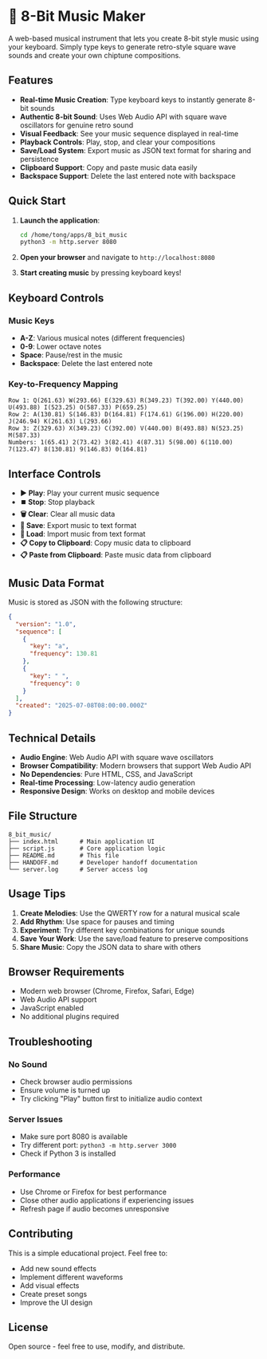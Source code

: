 # 🎵 8-Bit Music Maker

A web-based musical instrument that lets you create 8-bit style music using your keyboard. Simply type keys to generate retro-style square wave sounds and create your own chiptune compositions.

## Features

- **Real-time Music Creation**: Type keyboard keys to instantly generate 8-bit sounds
- **Authentic 8-bit Sound**: Uses Web Audio API with square wave oscillators for genuine retro sound
- **Visual Feedback**: See your music sequence displayed in real-time
- **Playback Controls**: Play, stop, and clear your compositions
- **Save/Load System**: Export music as JSON text format for sharing and persistence
- **Clipboard Support**: Copy and paste music data easily
- **Backspace Support**: Delete the last entered note with backspace

## Quick Start

1. **Launch the application**:
   ```bash
   cd /home/tong/apps/8_bit_music
   python3 -m http.server 8080
   ```

2. **Open your browser** and navigate to `http://localhost:8080`

3. **Start creating music** by pressing keyboard keys!

## Keyboard Controls

### Music Keys
- **A-Z**: Various musical notes (different frequencies)
- **0-9**: Lower octave notes
- **Space**: Pause/rest in the music
- **Backspace**: Delete the last entered note

### Key-to-Frequency Mapping
```
Row 1: Q(261.63) W(293.66) E(329.63) R(349.23) T(392.00) Y(440.00) U(493.88) I(523.25) O(587.33) P(659.25)
Row 2: A(130.81) S(146.83) D(164.81) F(174.61) G(196.00) H(220.00) J(246.94) K(261.63) L(293.66)
Row 3: Z(329.63) X(349.23) C(392.00) V(440.00) B(493.88) N(523.25) M(587.33)
Numbers: 1(65.41) 2(73.42) 3(82.41) 4(87.31) 5(98.00) 6(110.00) 7(123.47) 8(130.81) 9(146.83) 0(164.81)
```

## Interface Controls

- **▶️ Play**: Play your current music sequence
- **⏹️ Stop**: Stop playback
- **🗑️ Clear**: Clear all music data
- **💾 Save**: Export music to text format
- **📁 Load**: Import music from text format
- **📋 Copy to Clipboard**: Copy music data to clipboard
- **📋 Paste from Clipboard**: Paste music data from clipboard

## Music Data Format

Music is stored as JSON with the following structure:
```json
{
  "version": "1.0",
  "sequence": [
    {
      "key": "a",
      "frequency": 130.81
    },
    {
      "key": " ",
      "frequency": 0
    }
  ],
  "created": "2025-07-08T08:00:00.000Z"
}
```

## Technical Details

- **Audio Engine**: Web Audio API with square wave oscillators
- **Browser Compatibility**: Modern browsers that support Web Audio API
- **No Dependencies**: Pure HTML, CSS, and JavaScript
- **Real-time Processing**: Low-latency audio generation
- **Responsive Design**: Works on desktop and mobile devices

## File Structure

```
8_bit_music/
├── index.html      # Main application UI
├── script.js       # Core application logic
├── README.md       # This file
├── HANDOFF.md      # Developer handoff documentation
└── server.log      # Server access log
```

## Usage Tips

1. **Create Melodies**: Use the QWERTY row for a natural musical scale
2. **Add Rhythm**: Use space for pauses and timing
3. **Experiment**: Try different key combinations for unique sounds
4. **Save Your Work**: Use the save/load feature to preserve compositions
5. **Share Music**: Copy the JSON data to share with others

## Browser Requirements

- Modern web browser (Chrome, Firefox, Safari, Edge)
- Web Audio API support
- JavaScript enabled
- No additional plugins required

## Troubleshooting

### No Sound
- Check browser audio permissions
- Ensure volume is turned up
- Try clicking "Play" button first to initialize audio context

### Server Issues
- Make sure port 8080 is available
- Try different port: `python3 -m http.server 3000`
- Check if Python 3 is installed

### Performance
- Use Chrome or Firefox for best performance
- Close other audio applications if experiencing issues
- Refresh page if audio becomes unresponsive

## Contributing

This is a simple educational project. Feel free to:
- Add new sound effects
- Implement different waveforms
- Add visual effects
- Create preset songs
- Improve the UI design

## License

Open source - feel free to use, modify, and distribute.